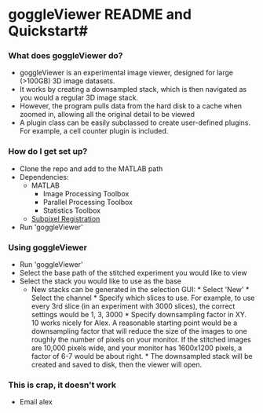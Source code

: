 # goggleViewer README and Quickstart#


### What does goggleViewer do? ###

* goggleViewer is an experimental image viewer, designed for large (>100GB) 3D image datasets.
* It works by creating a downsampled stack, which is then navigated as you would a regular 3D image stack. 
* However, the program pulls data from the hard disk to a cache when zoomed in, allowing all the original detail to be viewed
* A plugin class can be easily subclassed to create user-defined plugins. For example, a cell counter plugin is included.



### How do I get set up? ###

* Clone the repo and add to the MATLAB path
* Dependencies:
    * MATLAB
        * Image Processing Toolbox
        * Parallel Processing Toolbox
        * Statistics Toolbox
    * [Subpixel Registration](http://www.mathworks.com/matlabcentral/fileexchange/18401-efficient-subpixel-image-registration-by-cross-correlation)
* Run 'goggleViewer'

### Using goggleViewer ###
* Run 'goggleViewer'
* Select the base path of the stitched experiment you would like to view
* Select the stack you would like to use as the base
    * New stacks can be generated in the selection GUI:
            * Select 'New'
            * Select the channel
            * Specify which slices to use. For example, to use every 3rd slice (in an experiment with 3000 slices), the correct settings would be 1, 3, 3000
            * Specify downsampling factor in XY. 10 works nicely for Alex. A reasonable starting point would be a downsampling factor that will reduce the size of the images to one roughly the number of pixels on your monitor. If the stitched images are 10,000 pixels wide, and your monitor has 1600x1200 pixels, a factor of 6-7 would be about right.
            * The downsampled stack will be created and saved to disk, then the viewer will open.

    

### This is crap, it doesn't work ###

* Email alex